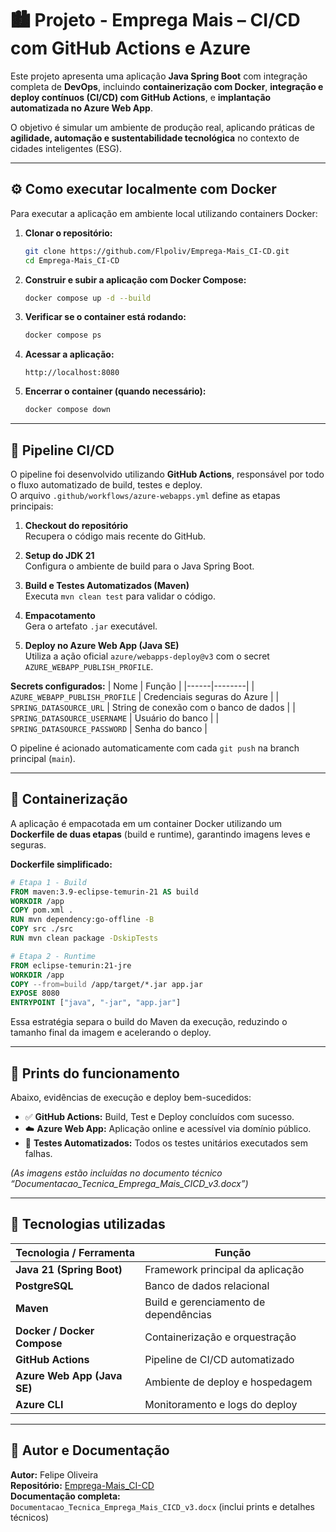# 🏙️ Projeto - Emprega Mais – CI/CD com GitHub Actions e Azure

Este projeto apresenta uma aplicação **Java Spring Boot** com integração completa de **DevOps**, incluindo **containerização com Docker**, **integração e deploy contínuos (CI/CD) com GitHub Actions**, e **implantação automatizada no Azure Web App**.

O objetivo é simular um ambiente de produção real, aplicando práticas de **agilidade, automação e sustentabilidade tecnológica** no contexto de cidades inteligentes (ESG).

---

## ⚙️ Como executar localmente com Docker

Para executar a aplicação em ambiente local utilizando containers Docker:

1. **Clonar o repositório:**
   ```bash
   git clone https://github.com/Flpoliv/Emprega-Mais_CI-CD.git
   cd Emprega-Mais_CI-CD
   ```

2. **Construir e subir a aplicação com Docker Compose:**
   ```bash
   docker compose up -d --build
   ```

3. **Verificar se o container está rodando:**
   ```bash
   docker compose ps
   ```

4. **Acessar a aplicação:**
   ```
   http://localhost:8080
   ```

5. **Encerrar o container (quando necessário):**
   ```bash
   docker compose down
   ```

---

## 🔁 Pipeline CI/CD

O pipeline foi desenvolvido utilizando **GitHub Actions**, responsável por todo o fluxo automatizado de build, testes e deploy.  
O arquivo `.github/workflows/azure-webapps.yml` define as etapas principais:

1. **Checkout do repositório**  
   Recupera o código mais recente do GitHub.

2. **Setup do JDK 21**  
   Configura o ambiente de build para o Java Spring Boot.

3. **Build e Testes Automatizados (Maven)**  
   Executa `mvn clean test` para validar o código.

4. **Empacotamento**  
   Gera o artefato `.jar` executável.

5. **Deploy no Azure Web App (Java SE)**  
   Utiliza a ação oficial `azure/webapps-deploy@v3` com o secret `AZURE_WEBAPP_PUBLISH_PROFILE`.

**Secrets configurados:**
| Nome | Função |
|------|--------|
| `AZURE_WEBAPP_PUBLISH_PROFILE` | Credenciais seguras do Azure |
| `SPRING_DATASOURCE_URL` | String de conexão com o banco de dados |
| `SPRING_DATASOURCE_USERNAME` | Usuário do banco |
| `SPRING_DATASOURCE_PASSWORD` | Senha do banco |

O pipeline é acionado automaticamente com cada `git push` na branch principal (`main`).

---

## 🐳 Containerização

A aplicação é empacotada em um container Docker utilizando um **Dockerfile de duas etapas** (build e runtime), garantindo imagens leves e seguras.

**Dockerfile simplificado:**
```Dockerfile
# Etapa 1 - Build
FROM maven:3.9-eclipse-temurin-21 AS build
WORKDIR /app
COPY pom.xml .
RUN mvn dependency:go-offline -B
COPY src ./src
RUN mvn clean package -DskipTests

# Etapa 2 - Runtime
FROM eclipse-temurin:21-jre
WORKDIR /app
COPY --from=build /app/target/*.jar app.jar
EXPOSE 8080
ENTRYPOINT ["java", "-jar", "app.jar"]
```

Essa estratégia separa o build do Maven da execução, reduzindo o tamanho final da imagem e acelerando o deploy.

---

## 📸 Prints do funcionamento

Abaixo, evidências de execução e deploy bem-sucedidos:

- ✅ **GitHub Actions:** Build, Test e Deploy concluídos com sucesso.  
- ☁️ **Azure Web App:** Aplicação online e acessível via domínio público.  
- 🧪 **Testes Automatizados:** Todos os testes unitários executados sem falhas.

*(As imagens estão incluídas no documento técnico “Documentacao_Tecnica_Emprega_Mais_CICD_v3.docx”)*

---

## 🧰 Tecnologias utilizadas

| Tecnologia / Ferramenta | Função |
|--------------------------|--------|
| **Java 21 (Spring Boot)** | Framework principal da aplicação |
| **PostgreSQL** | Banco de dados relacional |
| **Maven** | Build e gerenciamento de dependências |
| **Docker / Docker Compose** | Containerização e orquestração |
| **GitHub Actions** | Pipeline de CI/CD automatizado |
| **Azure Web App (Java SE)** | Ambiente de deploy e hospedagem |
| **Azure CLI** | Monitoramento e logs do deploy |

---

## 📘 Autor e Documentação

**Autor:** Felipe Oliveira  
**Repositório:** [Emprega-Mais_CI-CD](https://github.com/Flpoliv/Emprega-Mais_CI-CD)  
**Documentação completa:** `Documentacao_Tecnica_Emprega_Mais_CICD_v3.docx` (inclui prints e detalhes técnicos)

